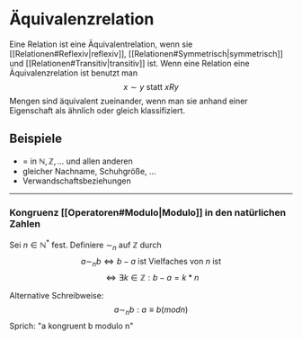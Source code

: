 # Äquivalenzrelation
Eine Relation ist eine Äquivalentrelation, wenn sie [[Relationen#Reflexiv|reflexiv]], [[Relationen#Symmetrisch|symmetrisch]] und [[Relationen#Transitiv|transitiv]] ist.
Wenn eine Relation eine Äquivalenzrelation ist benutzt man
$$x\sim y\text{ statt }xRy$$
Mengen sind äquivalent zueinander, wenn man sie anhand einer Eigenschaft als ähnlich oder gleich klassifiziert.
## Beispiele
- $=$ in $\mathbb{N,Z,...}$ und allen anderen
- gleicher Nachname, Schuhgröße, ...
- Verwandschaftsbeziehungen

---
### Kongruenz [[Operatoren#Modulo|Modulo]] in den natürlichen Zahlen
Sei $n\in\mathbb{N^*}$ fest. Definiere $\sim_n$ auf $\mathbb{Z}$ durch
$$a\sim_n b\Leftrightarrow b-a\text{ ist Vielfaches von }n\text{ ist}$$
$$\Leftrightarrow\exists k\in\mathbb{Z}:b-a=k*n$$

Alternative Schreibweise:
$$a\sim_n b:a\equiv b(mod n)$$
Sprich: "a kongruent b modulo n"